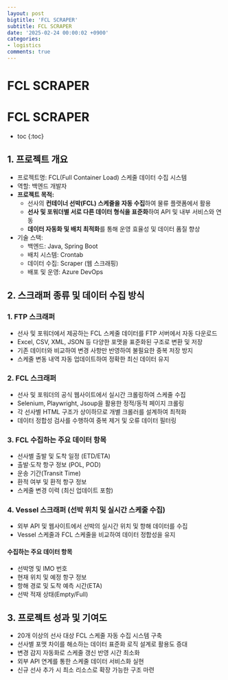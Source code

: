 ```yaml
---
layout: post
bigtitle: 'FCL SCRAPER'
subtitle: FCL SCRAPER
date: '2025-02-24 00:00:02 +0900'
categories:
- logistics
comments: true
---
```


# FCL SCRAPER

# FCL SCRAPER
* toc
{:toc}
 
## 1. 프로젝트 개요
+ 프로젝트명: FCL(Full Container Load) 스케줄 데이터 수집 시스템
+ 역할: 백엔드 개발자
+ **프로젝트 목적:**
  + 선사의 **컨테이너 선박(FCL) 스케줄을 자동 수집**하여 물류 플랫폼에서 활용
  + **선사 및 포워더별 서로 다른 데이터 형식을 표준화**하여 API 및 내부 서비스와 연동
  + **데이터 자동화 및 배치 최적화**를 통해 운영 효율성 및 데이터 품질 향상
+ 기술 스택:
  + 백엔드: Java, Spring Boot
  + 배치 시스템: Crontab
  + 데이터 수집: Scraper (웹 스크래핑)
  + 배포 및 운영: Azure DevOps

## 2. 스크래퍼 종류 및 데이터 수집 방식

### 1. FTP 스크래퍼
+ 선사 및 포워더에서 제공하는 FCL 스케줄 데이터를 FTP 서버에서 자동 다운로드
+ Excel, CSV, XML, JSON 등 다양한 포맷을 표준화된 구조로 변환 및 저장
+ 기존 데이터와 비교하여 변경 사항만 반영하여 불필요한 중복 저장 방지
+ 스케줄 변동 내역 자동 업데이트하여 정확한 최신 데이터 유지

### 2. FCL 스크래퍼
+ 선사 및 포워더의 공식 웹사이트에서 실시간 크롤링하여 스케줄 수집
+ Selenium, Playwright, Jsoup을 활용한 정적/동적 페이지 크롤링
+ 각 선사별 HTML 구조가 상이하므로 개별 크롤러를 설계하여 최적화
+ 데이터 정합성 검사를 수행하여 중복 제거 및 오류 데이터 필터링

### 3. FCL 수집하는 주요 데이터 항목
+ 선사별 출발 및 도착 일정 (ETD/ETA)
+ 출발·도착 항구 정보 (POL, POD)
+ 운송 기간(Transit Time)
+ 환적 여부 및 환적 항구 정보
+ 스케줄 변경 이력 (최신 업데이트 포함)

### 4. Vessel 스크래퍼 (선박 위치 및 실시간 스케줄 수집)
+ 외부 API 및 웹사이트에서 선박의 실시간 위치 및 항해 데이터를 수집
+ Vessel 스케줄과 FCL 스케줄을 비교하여 데이터 정합성을 유지

#### 수집하는 주요 데이터 항목
+ 선박명 및 IMO 번호
+ 현재 위치 및 예정 항구 정보
+ 항해 경로 및 도착 예측 시간(ETA)
+ 선박 적재 상태(Empty/Full)

## 3. 프로젝트 성과 및 기여도
+ 20개 이상의 선사 대상 FCL 스케줄 자동 수집 시스템 구축
+ 선사별 포맷 차이를 해소하는 데이터 표준화 로직 설계로 활용도 증대
+ 변경 감지 자동화로 스케줄 갱신 반영 시간 최소화
+ 외부 API 연계를 통한 스케줄 데이터 서비스화 실현
+ 신규 선사 추가 시 최소 리소스로 확장 가능한 구조 마련

